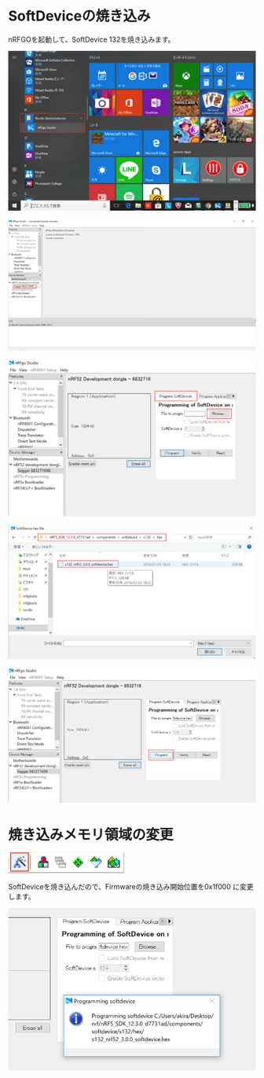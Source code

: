 # SoftDeviceの焼き込み

nRFGOを起動して、SoftDevice 132を焼き込みます。

![](./img/sb_001.png)

![](./img/sb_002.png)

![](./img/sb_003.png)

![](./img/sb_004.png)

![](./img/sb_005.png)

# 焼き込みメモリ領域の変更

![](./img/sb_007.png)

SoftDeviceを焼き込んだので、Firmwareの焼き込み開始位置を0x1f000 に変更します。

![](./img/sb_006.png)

